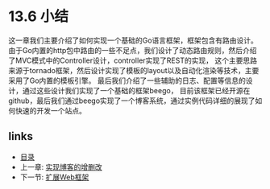 # 13.6 小结
这一章我们主要介绍了如何实现一个基础的Go语言框架，框架包含有路由设计。
由于Go内置的http包中路由的一些不足点，我们设计了动态路由规则，然后介绍了MVC模式中的Controller设计，controller实现了REST的实现，
这个主要思路来源于tornado框架，然后设计实现了模板的layout以及自动化渲染等技术，主要采用了Go内置的模板引擎。
最后我们介绍了一些辅助的日志、配置等信息的设计，通过这些设计我们实现了一个基础的框架beego，
目前该框架已经开源在github，最后我们通过beego实现了一个博客系统，通过实例代码详细的展现了如何快速的开发一个站点。

## links
   * [目录](<preface.md>)
   * 上一章: [实现博客的增删改](<13.5.md>)
   * 下一节: [扩展Web框架](<14.0.md>)